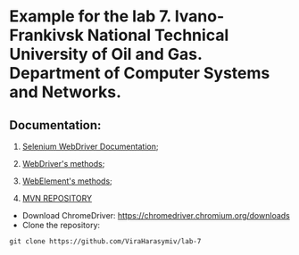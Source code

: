 # Example for the lab 7. Ivano-Frankivsk National Technical University of Oil and Gas. Department of Computer Systems and Networks.

## Documentation:

1. [Selenium WebDriver Documentation](https://www.selenium.dev/documentation/webdriver/);

2. [WebDriver's methods](https://www.javadoc.io/doc/org.seleniumhq.selenium/selenium-api/latest/org/openqa/selenium/WebDriver.html);

3. [WebElement's methods](https://www.javadoc.io/doc/org.seleniumhq.selenium/selenium-api/2.8.0/org/openqa/selenium/WebElement.html);

4. [MVN REPOSITORY](https://mvnrepository.com/)

- Download ChromeDriver: https://chromedriver.chromium.org/downloads
- Clone the repository:
```shell
git clone https://github.com/ViraHarasymiv/lab-7
```
